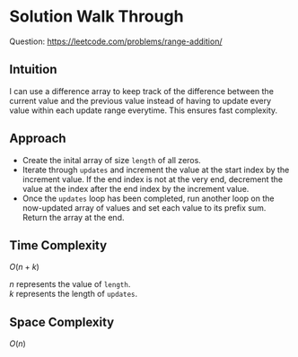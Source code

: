 # Solution Walk Through
Question: https://leetcode.com/problems/range-addition/

## Intuition
I can use a difference array to keep track of the difference between the current value and the previous value instead of having to update every value within each update range everytime. This ensures fast complexity.

## Approach
- Create the inital array of size `length` of all zeros.
- Iterate through `updates` and increment the value at the start index by the increment value. If the end index is not at the very end, decrement the value at the index after the end index by the increment value.
- Once the `updates` loop has been completed, run another loop on the now-updated array of values and set each value to its prefix sum. Return the array at the end.

## Time Complexity
$O(n + k)$

$n$ represents the value of `length`. \
$k$ represents the length of `updates`.

## Space Complexity
$O(n)$